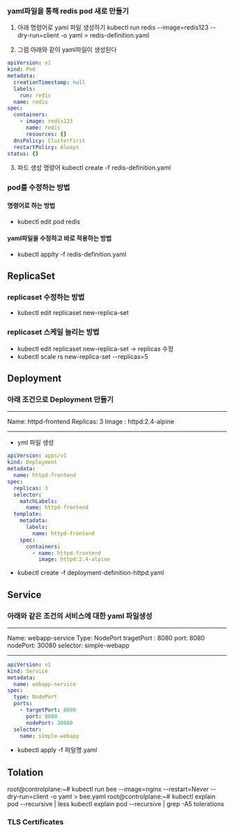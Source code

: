### yaml파일을 통해 redis pod 새로 만들기

1. 아래 명령어로 yaml 파일 생성하기
   kubectl run redis --image=redis123 --dry-run=client -o yaml > redis-definition.yaml

2. 그럼 아래와 같이 yaml파일이 생성된다

```yml
apiVersion: v1
kind: Pod
metadata:
  creationTimestamp: null
  labels:
    run: redis
  name: redis
spec:
  containers:
    - image: redis123
      name: redis
      resources: {}
  dnsPolicy: ClusterFirst
  restartPolicy: Always
status: {}
```

3. 파드 생성 명령어
   kubectl create -f redis-definition.yaml

### pod를 수정하는 방법

#### 명령어로 하는 방법

- kubectl edit pod redis

#### yaml파일을 수정하고 바로 적용하는 방법

- kubectl applty -f redis-definition.yaml

## ReplicaSet

### replicaset 수정하는 방법

- kubectl edit replicaset new-replica-set

### replicaset 스케일 늘리는 방법

- kubectl edit replicaset new-replica-set -> replicas 수정
- kubectl scale rs new-replica-set --replicas=5

## Deployment

### 아래 조건으로 Deployment 만들기

---

Name: httpd-frontend
Replicas: 3
Image : httpd:2.4-alpine

---

- yml 파일 생성

```yml
apiVersion: apps/v1
kind: Deployment
metadata:
  name: httpd-frontend
spec:
  replicas: 3
  selector:
    matchLabels:
      name: httpd-frontend
  template:
    metadata:
      labels:
        name: httpd-frontend
    spec:
      containers:
        - name: httpd-frontend
          image: httpd:2.4-alpine
```

- kubectl create -f deployment-definition-httpd.yaml

## Service

### 아래와 같은 조건의 서비스에 대한 yaml 파일생성

---

Name: webapp-service
Type: NodePort
tragetPort : 8080
port: 8080
nodePort: 30080
selector: simple-webapp

---

```yaml
apiVersion: v1
kind: Service
metadata:
  name: webapp-service
spec:
  type: NodePort
  ports:
    - targetPort: 8080
      port: 8080
      nodePort: 30080
  selector:
    name: simple-webapp
```

- kubectl apply -f 파일명.yaml

## Tolation

root@controlplane:~# kubectl run bee --image=nginx --restart=Never --dry-run=client -o yaml > bee.yaml
root@controlplane:~# kubectl explain pod --recursive | less
kubectl explain pod --recursive | grep -A5 tolerations

### TLS Certificates
